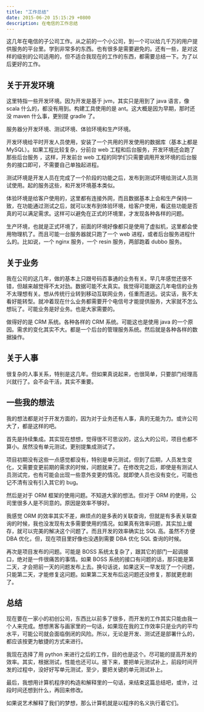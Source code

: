```yaml
---
title: "工作总结"
date: 2015-06-20 15:15:29 +0800
description: 在电信的工作总结
---
```


这几年在电信的子公司工作。从之前的一个小公司，到一个可以给几千万的用户提供服务的平台里。学到非常多的东西。也有很多是需要避免的。还有一些，是对这样的级别的公司适用的，但不适合我现在的工作的东西，都需要总结一下。为了以后更好的工作。

<!--more-->

## 关于开发环境

这里特指一些开发环境。因为开发是基于 jvm，其实只是用到了 java 语言，像 scala 什么的，都没有用到。构建工具使用的是 ant。这大概是因为早期，那时还没 maven 什么事，更别提 gradle 了。

服务器分开发环境、测试环境、体验环境和生产环境。

开发环境给平时开发人员使用，安装了一个共用的开发使用的数据库（基本上都是 MySQL）。如果工程比较复杂，分前台 web 工程和后台服务，开发环境还会跑了那些后台服务 ，这样，开发前台 web 工程的同学们只需要调用开发环境的后台服务的接口即可，不需要自己单独起进程。

测试环境是开发人员在完成了一个阶段的功能之后，发布到测试环境给测试人员测试使用。起的服务这些，和开发环境基本类似。

体验环境是给客户使用的，这里都有连接外网，而且数据基本上会和生产保持一致，在功能通过测试之后，就可以发布到体验环境，给客户使用，看这些功能是否真的可以满足需求。这样可以避免在正式的环境里，才发现各种各样的问题。

生产环境，也就是正式环境了，前面的环境好像都只是使用了虚拟机，这里都会使用物理机了。而且可能一台服务器就只跑了一个 web 进程，或者后台服务进程什么的。比如说，一个 nginx 服务，一个 resin 服务，两部跑着 dubbo 服务。

## 关于业务

我在公司的这几年，做的基本上只跟号码百事通的业务有关。早几年感觉还很不错，但越来越觉得不太对劲。数据可能不太真实。我觉得可能跟这几年电信的业务不太理想有关。想从传统行业转到移动互联网业务，任重而道远。说实话，我不太看好能转型。就冲着现在什么业务都需要开个电信号才能提供服务，大家就不怎么想玩了。可能业务是好业务。也是大家需要的。

做得好的是 CRM 系统。各种各样的 CRM 系统。可能这也是使用 java 的一个原因。需求的变化其实不大。都是一个后台的管理服务系统。然后就是各种各样的数据操作。

## 关于人事

很复杂的人事关系，特别是这几年。但如果真说起来，也很简单，只要部门经理高兴就行了。会不会干活，其实不重要。

## 一些我的想法

我的想法都是对于开发方面的，因为对于业务还有人事，真的无能为力。或许公司大了，都是这样的吧。

首先是持续集成。其实现在想想，觉得很不可思议的，这么大的公司，项目也都不算小。居然没有单元测试，更别提集成测试了。

项目初期没有这些一点感觉都没有，特别是单元测试，但到了后期，人员发生变化，又需要变更前期的需求的时候，问题就来了。在修改完之后，即使是有测试人员测试完，也有可能会出现一些意外变更的情况。就即使人员也没有变化，可能也记不清有没有引入其它的 bug。

然后是对于 ORM 框架的使用问题。不知道大家的想法。但对于 ORM 的使用，公司里很多人是不同意的。原因是效率不够好。

我感觉 ORM 的效率其实不差，麻烦点的是多表的关联查询，但就是有多表关联查询的时候，我也没发现有太多需要使用的情况。如果真有效率问题，其实加上缓存，就可以完美的解决这个问题了。而且开发的效率确实比 SQL 高。虽然不方便 DBA 优化，但，现在项目里好像也没遇到需要 DBA 优化 SQL 查询的时候。

再次是项目发布的问题。可能是 BOSS 系统太复杂了，跟其它的部门一起调接口，绝对是一件很痛苦的事情。如果 BOSS 系统的接口有问题的话，那只能是第二天，才会把前一天的问题发布上去。换句话说，如果这天一早发现了一个问题，只能第二天，才能修复这问题。如果第二天发布后这问题还没修复，那就更悲剧了。

## 总结

现在要在一家小的初创公司，东西比以前多了很多，而开发的工作其实只能由我一个人来完成。想想黑客与画家里的一句话，如果现在我的工作效率只是业内的平均水平，可能公司就会面临倒闭的风险。所以，无论是开发、测试还是部署什么的，都应该按更为敏捷的方式来进行。

我现在选择了用 python 来进行之后的工作，目的也是这个。尽可能的提高开发的效率。其实，根据测试，性能也还可以。接下来，要把单元测试补上，前段时间开发的过程中，没好好写单元测试，至少，要把关键的单元测试补上。

最后，我想用计算机程序的构造和解释里的一句话，来结束这篇总结吧，或许，过段时间还想到什么，再回来修改。

如果说艺术解释了我们的梦想，那么计算机就是以程序的名义执行着它们。
